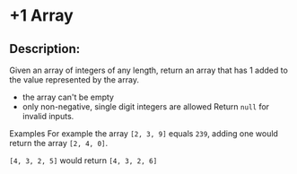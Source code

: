 # +1 Array

## Description:

Given an array of integers of any length, return an array that has 1 added to the value represented by the array.

- the array can't be empty
- only non-negative, single digit integers are allowed
Return `null` for invalid inputs.

Examples
For example the array `[2, 3, 9]` equals `239`, adding one would return the array `[2, 4, 0]`.

`[4, 3, 2, 5]` would return `[4, 3, 2, 6]`
